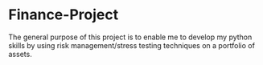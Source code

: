# Finance-Project
The general purpose of this project is to enable me to develop my python skills by using risk management/stress testing techniques on a portfolio of assets. 
